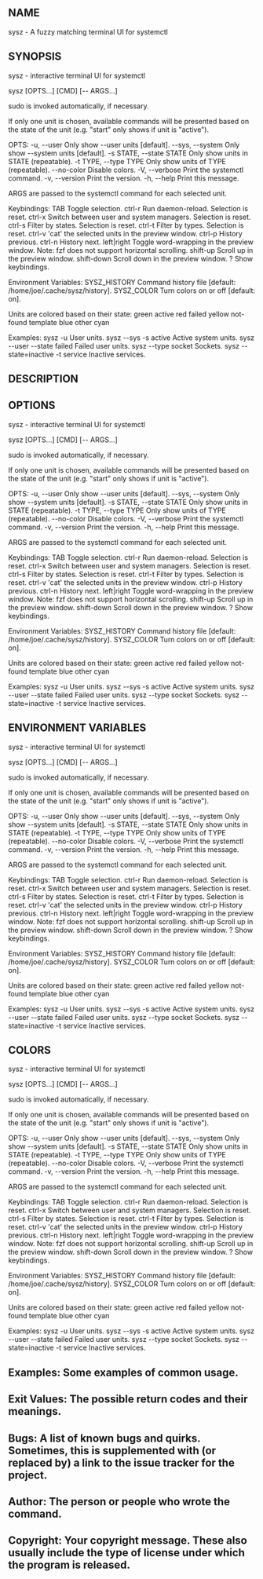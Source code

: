 ## NAME

sysz - A fuzzy matching terminal UI for systemctl

## SYNOPSIS

sysz - interactive terminal UI for systemctl

sysz [OPTS...] [CMD] [-- ARGS...]

sudo is invoked automatically, if necessary.

If only one unit is chosen, available commands will be presented
based on the state of the unit (e.g. "start" only shows if unit is "active").

OPTS:
  -u, --user                  Only show --user units [default].
  --sys, --system             Only show --system units [default].
  -s STATE, --state STATE     Only show units in STATE (repeatable).
  -t TYPE, --type TYPE        Only show units of TYPE (repeatable).
  --no-color                  Disable colors.
  -V, --verbose               Print the systemctl command.
  -v, --version               Print the version.
  -h, --help                  Print this message.

ARGS are passed to the systemctl command for each selected unit.

Keybindings:
  TAB            Toggle selection.
  ctrl-r         Run daemon-reload. Selection is reset.
  ctrl-x         Switch between user and system managers. Selection is reset.
  ctrl-s         Filter by states. Selection is reset.
  ctrl-t         Filter by types. Selection is reset.
  ctrl-v         'cat' the selected units in the preview window.
  ctrl-p         History previous.
  ctrl-n         History next.
  left|right     Toggle word-wrapping in the preview window.
                 Note: fzf does not support horizontal scrolling.
  shift-up       Scroll up in the preview window.
  shift-down     Scroll down in the preview window.
  ?              Show keybindings.

Environment Variables:
  SYSZ_HISTORY     Command history file [default: /home/joe/.cache/sysz/history].
  SYSZ_COLOR       Turn colors on or off [default: on].

Units are colored based on their state:
  green       active
  red         failed
  yellow      not-found
  template    blue
  other       cyan

Examples:
  sysz -u                             User units.
  sysz --sys -s active                Active system units.
  sysz --user --state failed          Failed user units.
  sysz --type socket                  Sockets.
  sysz --state=inactive -t service    Inactive services.

## DESCRIPTION

## OPTIONS

sysz - interactive terminal UI for systemctl

sysz [OPTS...] [CMD] [-- ARGS...]

sudo is invoked automatically, if necessary.

If only one unit is chosen, available commands will be presented
based on the state of the unit (e.g. "start" only shows if unit is "active").

OPTS:
  -u, --user                  Only show --user units [default].
  --sys, --system             Only show --system units [default].
  -s STATE, --state STATE     Only show units in STATE (repeatable).
  -t TYPE, --type TYPE        Only show units of TYPE (repeatable).
  --no-color                  Disable colors.
  -V, --verbose               Print the systemctl command.
  -v, --version               Print the version.
  -h, --help                  Print this message.

ARGS are passed to the systemctl command for each selected unit.

Keybindings:
  TAB            Toggle selection.
  ctrl-r         Run daemon-reload. Selection is reset.
  ctrl-x         Switch between user and system managers. Selection is reset.
  ctrl-s         Filter by states. Selection is reset.
  ctrl-t         Filter by types. Selection is reset.
  ctrl-v         'cat' the selected units in the preview window.
  ctrl-p         History previous.
  ctrl-n         History next.
  left|right     Toggle word-wrapping in the preview window.
                 Note: fzf does not support horizontal scrolling.
  shift-up       Scroll up in the preview window.
  shift-down     Scroll down in the preview window.
  ?              Show keybindings.

Environment Variables:
  SYSZ_HISTORY     Command history file [default: /home/joe/.cache/sysz/history].
  SYSZ_COLOR       Turn colors on or off [default: on].

Units are colored based on their state:
  green       active
  red         failed
  yellow      not-found
  template    blue
  other       cyan

Examples:
  sysz -u                             User units.
  sysz --sys -s active                Active system units.
  sysz --user --state failed          Failed user units.
  sysz --type socket                  Sockets.
  sysz --state=inactive -t service    Inactive services.

## ENVIRONMENT VARIABLES

sysz - interactive terminal UI for systemctl

sysz [OPTS...] [CMD] [-- ARGS...]

sudo is invoked automatically, if necessary.

If only one unit is chosen, available commands will be presented
based on the state of the unit (e.g. "start" only shows if unit is "active").

OPTS:
  -u, --user                  Only show --user units [default].
  --sys, --system             Only show --system units [default].
  -s STATE, --state STATE     Only show units in STATE (repeatable).
  -t TYPE, --type TYPE        Only show units of TYPE (repeatable).
  --no-color                  Disable colors.
  -V, --verbose               Print the systemctl command.
  -v, --version               Print the version.
  -h, --help                  Print this message.

ARGS are passed to the systemctl command for each selected unit.

Keybindings:
  TAB            Toggle selection.
  ctrl-r         Run daemon-reload. Selection is reset.
  ctrl-x         Switch between user and system managers. Selection is reset.
  ctrl-s         Filter by states. Selection is reset.
  ctrl-t         Filter by types. Selection is reset.
  ctrl-v         'cat' the selected units in the preview window.
  ctrl-p         History previous.
  ctrl-n         History next.
  left|right     Toggle word-wrapping in the preview window.
                 Note: fzf does not support horizontal scrolling.
  shift-up       Scroll up in the preview window.
  shift-down     Scroll down in the preview window.
  ?              Show keybindings.

Environment Variables:
  SYSZ_HISTORY     Command history file [default: /home/joe/.cache/sysz/history].
  SYSZ_COLOR       Turn colors on or off [default: on].

Units are colored based on their state:
  green       active
  red         failed
  yellow      not-found
  template    blue
  other       cyan

Examples:
  sysz -u                             User units.
  sysz --sys -s active                Active system units.
  sysz --user --state failed          Failed user units.
  sysz --type socket                  Sockets.
  sysz --state=inactive -t service    Inactive services.

## COLORS

sysz - interactive terminal UI for systemctl

sysz [OPTS...] [CMD] [-- ARGS...]

sudo is invoked automatically, if necessary.

If only one unit is chosen, available commands will be presented
based on the state of the unit (e.g. "start" only shows if unit is "active").

OPTS:
  -u, --user                  Only show --user units [default].
  --sys, --system             Only show --system units [default].
  -s STATE, --state STATE     Only show units in STATE (repeatable).
  -t TYPE, --type TYPE        Only show units of TYPE (repeatable).
  --no-color                  Disable colors.
  -V, --verbose               Print the systemctl command.
  -v, --version               Print the version.
  -h, --help                  Print this message.

ARGS are passed to the systemctl command for each selected unit.

Keybindings:
  TAB            Toggle selection.
  ctrl-r         Run daemon-reload. Selection is reset.
  ctrl-x         Switch between user and system managers. Selection is reset.
  ctrl-s         Filter by states. Selection is reset.
  ctrl-t         Filter by types. Selection is reset.
  ctrl-v         'cat' the selected units in the preview window.
  ctrl-p         History previous.
  ctrl-n         History next.
  left|right     Toggle word-wrapping in the preview window.
                 Note: fzf does not support horizontal scrolling.
  shift-up       Scroll up in the preview window.
  shift-down     Scroll down in the preview window.
  ?              Show keybindings.

Environment Variables:
  SYSZ_HISTORY     Command history file [default: /home/joe/.cache/sysz/history].
  SYSZ_COLOR       Turn colors on or off [default: on].

Units are colored based on their state:
  green       active
  red         failed
  yellow      not-found
  template    blue
  other       cyan

Examples:
  sysz -u                             User units.
  sysz --sys -s active                Active system units.
  sysz --user --state failed          Failed user units.
  sysz --type socket                  Sockets.
  sysz --state=inactive -t service    Inactive services.

## Examples: Some examples of common usage.
## Exit Values: The possible return codes and their meanings.
## Bugs: A list of known bugs and quirks. Sometimes, this is supplemented with (or replaced by) a link to the issue tracker for the project.
## Author: The person or people who wrote the command.
## Copyright: Your copyright message. These also usually include the type of license under which the program is released.

